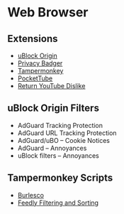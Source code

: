 # Web Browser

## Extensions

- [uBlock Origin](https://addons.mozilla.org/firefox/addon/ublock-origin/)
- [Privacy Badger](https://addons.mozilla.org/firefox/addon/privacy-badger17/)
- [Tampermonkey](https://addons.mozilla.org/firefox/addon/tampermonkey/)
- [PocketTube](https://addons.mozilla.org/firefox/addon/youtube-subscription-groups/)
- [Return YouTube Dislike](https://addons.mozilla.org/firefox/addon/return-youtube-dislikes/)


## uBlock Origin Filters

- AdGuard Tracking Protection
- AdGuard URL Tracking Protection
- AdGuard/uBO – Cookie Notices
- AdGuard – Annoyances
- uBlock filters – Annoyances


## Tampermonkey Scripts

- [Burlesco](https://github.com/burlesco/burlesco)
- [Feedly Filtering and Sorting](https://github.com/soufianesakhi/feedly-filtering-and-sorting)
